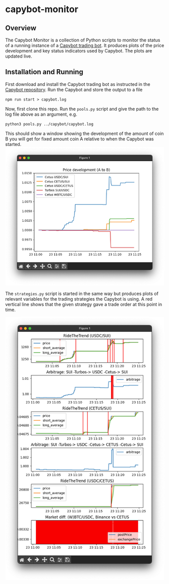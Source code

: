 # capybot-monitor

## Overview
The Capybot Monitor is a collection of Python scripts to monitor the status of a running instance of a [Capybot trading bot](https://github.com/MystenLabs/capybot). It produces plots of the price development and key status indicators used by Capybot. The plots are updated live.

## Installation and Running
First download and install the Capybot trading bot as instructed in the [Capybot repository](https://github.com/MystenLabs/capybot). Run the Capybot and store the output to a file
```
npm run start > capybot.log
```
Now, first clone this repo. Run the `pools.py` script and give the path to the log file above as an argument, e.g.
```
python3 pools.py ../capybot/capybot.log
```
This should show a window showing the development of the amount of coin B you will get for fixed amount coin A relative to when the Capybot was started.
<img src="./images/pools.png" alt="pools">

The `strategies.py` script is started in the same way but produces plots of relevant variables for the trading strategies the Capybot is using. A red vertical line shows that the given strategy gave a trade order at this point in time.

<img src="./images/strategies.png" alt="strategies">
